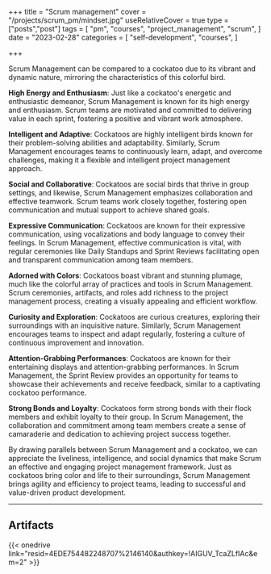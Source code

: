 +++
title = "Scrum management"
cover = "/projects/scrum_pm/mindset.jpg"
useRelativeCover = true
type = ["posts","post"]
tags = [
    "pm",
    "courses",
    "project_management",
    "scrum",
]
date = "2023-02-28"
categories = [
    "self-development",
    "courses",
]

+++

Scrum Management can be compared to a cockatoo due to its vibrant and dynamic nature, mirroring the characteristics of this colorful bird.

__High Energy and Enthusiasm__: Just like a cockatoo's energetic and enthusiastic demeanor, Scrum Management is known for its high energy and enthusiasm. Scrum teams are motivated and committed to delivering value in each sprint, fostering a positive and vibrant work atmosphere.

__Intelligent and Adaptive__: Cockatoos are highly intelligent birds known for their problem-solving abilities and adaptability. Similarly, Scrum Management encourages teams to continuously learn, adapt, and overcome challenges, making it a flexible and intelligent project management approach.

__Social and Collaborative__: Cockatoos are social birds that thrive in group settings, and likewise, Scrum Management emphasizes collaboration and effective teamwork. Scrum teams work closely together, fostering open communication and mutual support to achieve shared goals.

__Expressive Communication__: Cockatoos are known for their expressive communication, using vocalizations and body language to convey their feelings. In Scrum Management, effective communication is vital, with regular ceremonies like Daily Standups and Sprint Reviews facilitating open and transparent communication among team members.

__Adorned with Colors__: Cockatoos boast vibrant and stunning plumage, much like the colorful array of practices and tools in Scrum Management. Scrum ceremonies, artifacts, and roles add richness to the project management process, creating a visually appealing and efficient workflow.

__Curiosity and Exploration__: Cockatoos are curious creatures, exploring their surroundings with an inquisitive nature. Similarly, Scrum Management encourages teams to inspect and adapt regularly, fostering a culture of continuous improvement and innovation.

__Attention-Grabbing Performances__: Cockatoos are known for their entertaining displays and attention-grabbing performances. In Scrum Management, the Sprint Review provides an opportunity for teams to showcase their achievements and receive feedback, similar to a captivating cockatoo performance.

__Strong Bonds and Loyalty__: Cockatoos form strong bonds with their flock members and exhibit loyalty to their group. In Scrum Management, the collaboration and commitment among team members create a sense of camaraderie and dedication to achieving project success together.

By drawing parallels between Scrum Management and a cockatoo, we can appreciate the liveliness, intelligence, and social dynamics that make Scrum an effective and engaging project management framework. Just as cockatoos bring color and life to their surroundings, Scrum Management brings agility and efficiency to project teams, leading to successful and value-driven product development.

------------------------
## Artifacts

 {{< onedrive link="resid=4EDE754482248707%2146140&authkey=!AIGUV_TcaZLfIAc&em=2" >}}